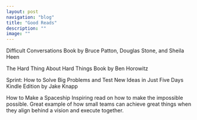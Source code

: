 ```yaml
---
layout: post
navigation: "blog"
title: "Good Reads"
description: ""
image: ""
---
```


Difficult Conversations
Book by Bruce Patton, Douglas Stone, and Sheila Heen

The Hard Thing About Hard Things
Book by Ben Horowitz

Sprint: How to Solve Big Problems and Test New Ideas in Just Five Days Kindle Edition
by Jake Knapp

How to Make a Spaceship
Inspiring read on how to make the impossible possible. Great example of how small teams can achieve great things when they align behind a vision and execute together.
